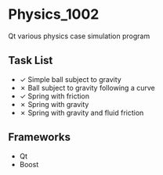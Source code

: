 Physics_1002
============

Qt various physics case simulation program

Task List
---------

- ✓ Simple ball subject to gravity
- ✗ Ball subject to gravity following a curve
- ✓ Spring with friction 
- ✗ Spring with gravity
- ✗ Spring with gravity and fluid friction

Frameworks
----------

- Qt
- Boost
